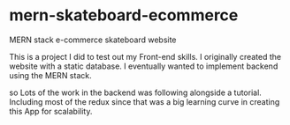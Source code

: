# mern-skateboard-ecommerce
MERN stack e-commerce skateboard website

This is a project I did to test out my Front-end skills. 
I originally created the website with a static database.
I eventually wanted to implement backend using the MERN stack.

so Lots of the work in the backend was following alongside a tutorial.
Including most of the redux since that was a big learning curve in creating this App for scalability.
